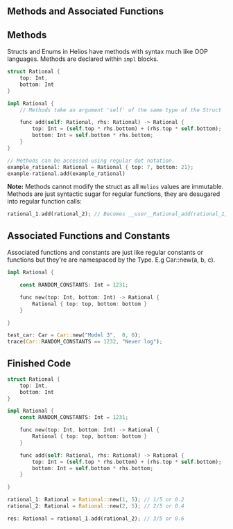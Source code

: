 ## Methods and Associated Functions

## Methods

Structs and Enums in Helios have methods with syntax much like OOP languages. Methods are declared within `impl` blocks.

```rust
struct Rational {
    top: Int,
    bottom: Int
}

impl Rational {
    // Methods take an argument 'self' of the same type of the Struct

    func add(self: Rational, rhs: Rational) -> Rational {
        top: Int = (self.top * rhs.bottom) + (rhs.top * self.bottom);
        bottom: Int = self.bottom * rhs.bottom;
    }
}

// Methods can be accessed using regular dot notation.
example_rational: Rational = Rational { top: 7, bottom: 21};
example-rational.add(example_rational)
```

**Note:** Methods cannot modify the struct as all `Helios` values are immutable. Methods are just syntactic sugar for regular functions, they are desugared into regular function calls:

```rust
rational_1.add(rational_2); // Becomes __user__Rational_add(rational_1, rational_2)
```

## Associated Functions and Constants

Associated functions and constants are just like regular constants or functions but they're are namespaced by the Type. E.g Car::new(a, b, c).

```rust
impl Rational {

    const RANDOM_CONSTANTS: Int = 1231;

    func new(top: Int, bottom: Int) -> Rational {
        Rational { top: top, bottom: bottom }
    }

}

test_car: Car = Car::new("Model 3",  0, 0);
trace(Car::RANDOM_CONSTANTS == 1232, "Never log");
```

## Finished Code

```rust
struct Rational {
    top: Int,
    bottom: Int
}

impl Rational {
    const RANDOM_CONSTANTS: Int = 1231;

    func new(top: Int, bottom: Int) -> Rational {
        Rational { top: top, bottom: bottom }
    }

    func add(self: Rational, rhs: Rational) -> Rational {
        top: Int = (self.top * rhs.bottom) + (rhs.top * self.bottom);
        bottom: Int = self.bottom * rhs.bottom;
    }

}

rational_1: Rational = Rational::new(1, 5); // 1/5 or 0.2
rational_2: Rational = Rational::new(2, 5); // 2/5 or 0.4

res: Rational = rational_1.add(rational_2); // 3/5 or 0.6
```
